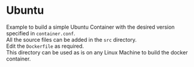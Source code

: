 # Ubuntu  
  
Example to build a simple Ubuntu Container with the desired version specified in `container.conf`.  
All the source files can be added in the `src` directory.  
Edit the `Dockerfile` as required.  
This directory can be used as is on any Linux Machine to build the docker container.